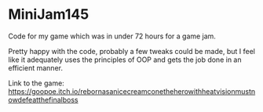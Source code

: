 # MiniJam145

Code for my game which was in under 72 hours for a game jam.

Pretty happy with the code, probably a few tweaks could be made, but I feel like it adequately uses the principles of OOP and gets the job done in an efficient manner.

Link to the game: 
https://goopoe.itch.io/rebornasanicecreamconetheherowithheatvisionmustnowdefeatthefinalboss
